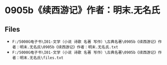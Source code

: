 # 0905b《续西游记》作者：明末.无名氏

## Files

- `F:/5000G电子书\I01-文学（小说 诗歌 名著 写作）\古典名著\0905b《续西游记》作者：明末.无名氏\0905b《续西游记》作者：明末.无名氏.txt`
- `F:/5000G电子书\I01-文学（小说 诗歌 名著 写作）\古典名著\0905b《续西游记》作者：明末.无名氏\files.txt`
